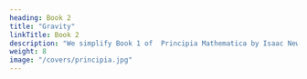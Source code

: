 ```yaml
---
heading: Book 2
title: "Gravity"
linkTitle: Book 2
description: "We simplify Book 1 of  Principia Mathematica by Isaac Newton"
weight: 8
image: "/covers/principia.jpg"
---
```


